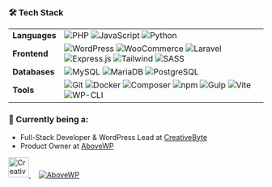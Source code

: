 ### 🛠️ Tech Stack

<table>
  <tr>
    <td><strong>Languages</strong></td>
    <td>
      <img src="https://img.shields.io/badge/PHP-777BB4?style=flat-square&logo=php&logoColor=white" alt="PHP" />
      <img src="https://img.shields.io/badge/JavaScript-F7DF1E?style=flat-square&logo=javascript&logoColor=black" alt="JavaScript" />
      <img src="https://img.shields.io/badge/Python-3776AB?style=flat-square&logo=python&logoColor=white" alt="Python" />
    </td>
  </tr>
  <tr>
    <td><strong>Frontend</strong></td>
    <td>
      <img src="https://img.shields.io/badge/WordPress-21759B?style=flat-square&logo=wordpress&logoColor=white" alt="WordPress" />
      <img src="https://img.shields.io/badge/WooCommerce-96588A?style=flat-square&logo=woocommerce&logoColor=white" alt="WooCommerce" />
      <img src="https://img.shields.io/badge/Laravel-FF2D20?style=flat-square&logo=laravel&logoColor=white" alt="Laravel" />
      <img src="https://img.shields.io/badge/Express.js-000000?style=flat-square&logo=express&logoColor=white" alt="Express.js" />
      <img src="https://img.shields.io/badge/Tailwind-06B6D4?style=flat-square&logo=tailwindcss&logoColor=white" alt="Tailwind" />
      <img src="https://img.shields.io/badge/SASS-CC6699?style=flat-square&logo=sass&logoColor=white" alt="SASS" />
    </td>
  </tr>
  <tr>
    <td><strong>Databases</strong></td>
    <td>
      <img src="https://img.shields.io/badge/MySQL-4479A1?style=flat-square&logo=mysql&logoColor=white" alt="MySQL" />
      <img src="https://img.shields.io/badge/MariaDB-003545?style=flat-square&logo=mariadb&logoColor=white" alt="MariaDB" />
      <img src="https://img.shields.io/badge/PostgreSQL-336791?style=flat-square&logo=postgresql&logoColor=white" alt="PostgreSQL" />
    </td>
  </tr>
  <tr>
    <td><strong>Tools</strong></td>
    <td>
      <img src="https://img.shields.io/badge/Git-F05032?style=flat-square&logo=git&logoColor=white" alt="Git" />
      <img src="https://img.shields.io/badge/Docker-2496ED?style=flat-square&logo=docker&logoColor=white" alt="Docker" />
      <img src="https://img.shields.io/badge/Composer-885630?style=flat-square&logo=composer&logoColor=white" alt="Composer" />
      <img src="https://img.shields.io/badge/npm-CB3837?style=flat-square&logo=npm&logoColor=white" alt="npm" />
      <img src="https://img.shields.io/badge/Gulp-CF4647?style=flat-square&logo=gulp&logoColor=white" alt="Gulp" />
      <img src="https://img.shields.io/badge/Vite-646CFF?style=flat-square&logo=vite&logoColor=white" alt="Vite" />
      <img src="https://img.shields.io/badge/WP--CLI-21759B?style=flat-square&logo=wordpress&logoColor=white" alt="WP-CLI" />
    </td>
  </tr>
</table>

### 🚀 Currently being a:

- Full-Stack Developer & WordPress Lead at [CreativeByte](https://creativebyte.eu)
- Product Owner at [AboveWP](https://abovewp.com)
<a href="https://creativebyte.eu">
    <img src="https://creativebyte.eu/wp-content/uploads/2024/08/logo-cb.png" height="40" alt="CreativeByte" />
  </a>
  &nbsp;&nbsp;&nbsp;
  <a href="https://abovewp.com">
    <img src="https://img.shields.io/badge/AboveWP-4353FF?style=for-the-badge&logo=wordpress&logoColor=white" alt="AboveWP" />
  </a>
